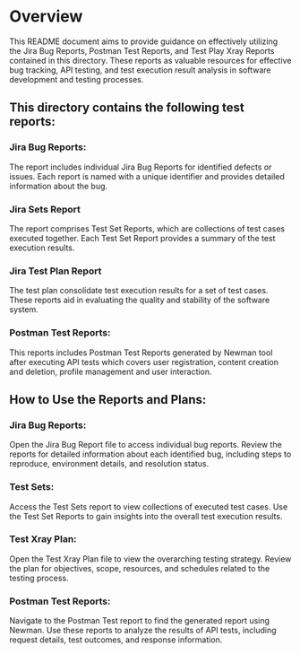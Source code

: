 # Overview

This README document aims to provide guidance on effectively utilizing the Jira Bug Reports, Postman Test Reports, and Test Play Xray Reports contained in this directory. These reports as valuable resources for effective bug tracking, API testing, and test execution result analysis in software development and testing processes.

## This directory contains the following test reports:

### Jira Bug Reports:

The report includes individual Jira Bug Reports for identified defects or issues. Each report is named with a unique identifier and provides detailed information about the bug.

### Jira Sets Report

The report comprises Test Set Reports, which are collections of test cases executed together. Each Test Set Report provides a summary of the test execution results.

### Jira Test Plan Report

The test plan consolidate test execution results for a set of test cases. These reports aid in evaluating the quality and stability of the software system.

### Postman Test Reports:

This reports includes Postman Test Reports generated by Newman tool after executing API tests which covers user registration, content creation and deletion, profile management and user interaction. 

## How to Use the Reports and Plans:

### Jira Bug Reports:

Open the Jira Bug Report file to access individual bug reports.
Review the reports for detailed information about each identified bug, including steps to reproduce, environment details, and resolution status.

### Test Sets:

Access the Test Sets report to view collections of executed test cases.
Use the Test Set Reports to gain insights into the overall test execution results.

### Test Xray Plan:

Open the Test Xray Plan file to view the overarching testing strategy.
Review the plan for objectives, scope, resources, and schedules related to the testing process.


### Postman Test Reports:

Navigate to the Postman Test report to find the generated report using Newman. 
Use these reports to analyze the results of API tests, including request details, test outcomes, and response information.




